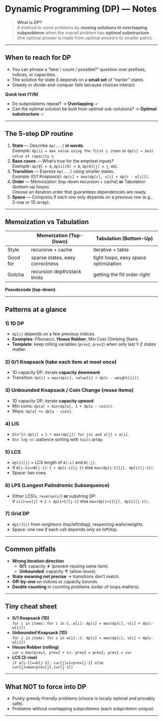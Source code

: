 # Dynamic Programming (DP) — Notes

> **What is DP?**  
> A method to solve problems by **reusing solutions to overlapping subproblems** when the overall problem has **optimal substructure** (the optimal answer is made from optimal answers to smaller parts).

---

## When to reach for DP
- You can phrase a “best / count / possible?” question over prefixes, indices, or capacities.
- The solution for state *S* depends on a **small set** of “earlier” states.
- Greedy or divide-and-conquer fails because choices interact.

**Quick test (Y/N)**
- Do subproblems repeat? → **Overlapping** ✓  
- Can the optimal solution be built from optimal sub-solutions? → **Optimal substructure** ✓

---

## The 5-step DP routine
1. **State** — Describe `dp[...]` **in words**.  
   *Example*: `dp[i] = max value using the first i items` or `dp[c] = best value at capacity c`.
2. **Base cases** — What’s true for the emptiest inputs?  
   *Example*: `dp[0] = 0`, `dp[i][0] = 0`, `dp[0][j] = j`, etc.
3. **Transition** — Express `dp[...]` using smaller states.  
   *Example (0/1 Knapsack)*: `dp[c] = max(dp[c], v[i] + dp[c - w[i]])`.
4. **Order** — Memoization (top-down recursion + cache) **or** Tabulation (bottom-up loops).  
   Choose an iteration order that guarantees dependencies are ready.
5. **Space** — Compress if each row only depends on a previous row (e.g., 2-row or 1D array).

---

## Memoization vs Tabulation
|                     | Memoization (Top-Down)           | Tabulation (Bottom-Up)               |
|---------------------|-----------------------------------|--------------------------------------|
| Style               | recursive + cache                 | iterative + table                    |
| Good for            | sparse states, easy correctness   | tight loops, easy space optimization |
| Gotcha              | recursion depth/stack limits      | getting the fill order right         |

**Pseudocode (top-down)**  

---

## Patterns at a glance

### 1) **1D DP**
- `dp[i]` depends on a few previous indices.  
- **Examples**: Fibonacci, **House Robber**, Min Cost Climbing Stairs.  
- **Template**: keep rolling variables (`prev2`, `prev1`) when only last 1–2 states matter.

### 2) **0/1 Knapsack** (take each item **at most once**)
- 1D capacity DP; iterate **capacity downward**.
- Transition: `dp[c] = max(dp[c], value[i] + dp[c - weight[i]])`.

### 3) **Unbounded Knapsack / Coin Change** (reuse items)
- 1D capacity DP; iterate **capacity upward**.
- Min coins: `dp[a] = min(dp[a], 1 + dp[a - coin])`.  
- Ways: `dp[a] += dp[a - coin]`.

### 4) **LIS**
- `O(n^2)`: `dp[i] = 1 + max(dp[j]) for j<i and a[j] < a[i]`.  
- `O(n log n)`: patience sorting with `tails` array.

### 5) **LCS**
- `dp[i][j]` = LCS length of `A[:i]` and `B[:j]`.  
- If `A[i-1]==B[j-1]`: `1 + dp[i-1][j-1]` else `max(dp[i-1][j], dp[i][j-1])`.  
- Space: two rows.

### 6) **LPS** (Longest Palindromic Subsequence)
- Either LCS(`s`, `reverse(s)`) **or** substring DP:  
  if `s[i]==s[j]` → `2 + dp[i+1][j-1]` else `max(dp[i+1][j], dp[i][j-1])`.

### 7) **Grid DP**
- `dp[r][c]` from neighbors (top/left/diag), respecting walls/weights.  
- Space: one row if each cell depends only on left/top.

---

## Common pitfalls
- **Wrong iteration direction**  
  - **0/1**: capacity **↓** (prevent reusing same item).  
  - **Unbounded**: capacity **↑** (allow reuse).
- **State meaning not precise** → transitions don’t match.  
- **Off-by-one** on indices or capacity bounds.  
- **Double counting** in counting problems (order of loops matters).

---

## Tiny cheat sheet

- **0/1 Knapsack (1D)**  
  `for i in items: for c in C..w[i]: dp[c] = max(dp[c], v[i] + dp[c-w[i]])`
- **Unbounded Knapsack (1D)**  
  `for i in items: for c in w[i]..C: dp[c] = max(dp[c], v[i] + dp[c-w[i]])`
- **House Robber (rolling)**  
  `cur = max(prev1, prev2 + x); prev2 = prev1; prev1 = cur`
- **LCS (2-row)**  
  `if a[i-1]==b[j-1]: cur[j]=1+prev[j-1] else cur[j]=max(prev[j],cur[j-1])`

---

## What NOT to force into DP
- Purely greedy-friendly problems (choice is locally optimal and provably safe).
- Problems without overlapping subproblems (each subproblem unique).

---

